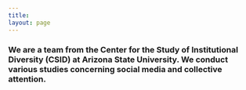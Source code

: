 ```yaml
---
title: 
layout: page
---
```





### We are a team from the Center for the Study of Institutional Diversity (CSID) at Arizona State University. We conduct various studies concerning social media and collective attention.




<script type="text/javascript" src="https://ajax.googleapis.com/ajax/libs/jquery/1.7.2/jquery.min.js"></script>
<script type="text/javascript" src="assets/javascript/jquery.backstretch.min.js"></script>
<script type="text/javascript" src="assets/javascript/application.js"></script>
